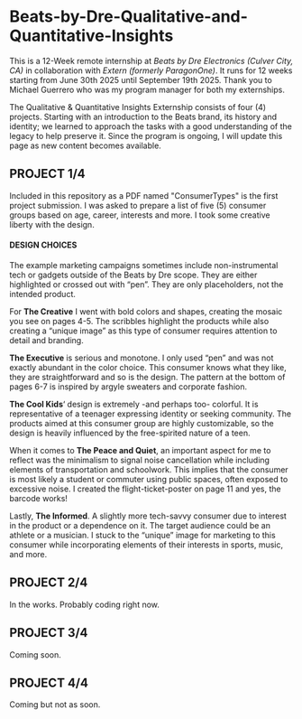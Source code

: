 # Beats-by-Dre-Qualitative-and-Quantitative-Insights

This is a 12-Week remote internship at *Beats by Dre Electronics (Culver City, CA)* in collaboration with *Extern (formerly ParagonOne)*. It runs for 12 weeks starting from June 30th 2025 until September 19th 2025. Thank you to Michael Guerrero who was my program manager for both my externships.


The Qualitative & Quantitative Insights Externship consists of four (4) projects. Starting with an introduction to the Beats brand, its history and identity; we learned to approach the tasks with a good understanding of the legacy to help preserve it. Since the program is ongoing, I will update this page as new content becomes available.

## PROJECT 1/4
Included in this repository as a PDF named "ConsumerTypes" is the first project submission. I was asked to prepare a list of five (5) consumer groups based on age, career, interests and more. I took some creative liberty with the design.

#### DESIGN CHOICES
The example marketing campaigns sometimes include non-instrumental tech or gadgets outside of the Beats by Dre scope. They are either highlighted or crossed out with “pen”. They are only placeholders, not the intended product.

For **The Creative** I went with bold colors and shapes, creating the mosaic you see on pages 4-5. The scribbles highlight the products while also creating a “unique image” as this type of consumer requires attention to detail and branding.

**The Executive** is serious and monotone. I only used “pen” and was not exactly abundant in the color choice. This consumer knows what they like, they are straightforward and so is the design. The pattern at the bottom of pages 6-7 is inspired by argyle sweaters and corporate fashion.

**The Cool Kids**‘ design is extremely -and perhaps too- colorful. It is representative of a teenager expressing identity or seeking community. The products aimed at this consumer group are highly customizable, so the design is heavily influenced by the free-spirited nature of a teen.

When it comes to **The Peace and Quiet**, an important aspect for me to reflect was the minimalism to signal noise cancellation while including elements of transportation and schoolwork. This implies that the consumer is most likely a student or commuter using public spaces, often exposed to excessive noise. I created the flight-ticket-poster on page 11 and yes, the barcode works!

Lastly, **The Informed**. A slightly more tech-savvy consumer due to interest in the product or a dependence on it. The target audience could be an athlete or a musician. I stuck to the “unique” image for marketing to this consumer while incorporating elements of their interests in sports, music, and more.

## PROJECT 2/4
In the works. Probably coding right now.

## PROJECT 3/4
Coming soon.

## PROJECT 4/4
Coming but not as soon.
